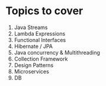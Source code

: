 # Topics to cover
1. Java Streams
2. Lambda Expressions
3. Functional Interfaces
4. Hibernate / JPA
5. Java concurrency & Multithreading
6. Collection Framework
7. Design Patterns
8. Microservices
9. DB